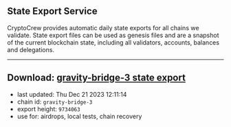 ## State Export Service
CryptoCrew provides automatic daily state exports for all chains we validate. State export files can be used as genesis files and are a snapshot of the current blockchain state, including all validators, accounts, balances and delegations.

---
**Download: [gravity-bridge-3 state export](https://dl.ccvalidators.com/SERVICE/gravitybridge/gravity-bridge-3_export_9734063.json)**
---

- last updated: Thu Dec 21 2023 12:11:14
- chain id: `gravity-bridge-3`
- export height: `9734063`
- use for: airdrops, local tests, chain recovery
